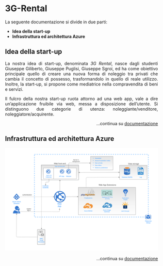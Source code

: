 # 3G-Rental
La seguente documentazione si divide in due parti:
- **Idea della start-up**
- **Infrastruttura ed architettura Azure**
## Idea della start-up
<p align="justify">
La nostra idea di start-up, denominata <i>3G Rental</i>, nasce dagli studenti Giuseppe Giliberto, Giuseppe Puglisi, Giuseppe Sgroi, ed ha come obiettivo principale quello di creare una nuova forma di noleggio tra privati che cambia il concetto di possesso,  trasformandolo in quello di reale utilizzo. Inoltre, la start-up, si propone come mediatrice nella compravendita di beni e servizi.
<p align="justify">
Il fulcro della nostra start-up ruota attorno ad una web app, vale a dire un’applicazione fruibile via web, messa a disposizione dell’utente.
Si distinguono due categorie di utenza: noleggiante/venditore, noleggiatore/acquirente.
</p>

<p align="right">
...continua su <a href="/DOC/documentation.md">documentazione</a>
</p>

## Infrastruttura ed architettura Azure
<p align="justify">
<img src="/DOC/Diagram_3g-rental.png" alt="Architecture";>
</p>

<p align="right">
...continua su <a href="/DOC/documentation.md">documentazione</a>
</p>
